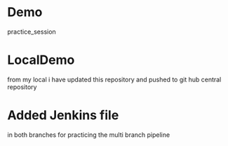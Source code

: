 # Demo
practice_session
# LocalDemo
from my local i have updated this repository and pushed to git hub central repository

# Added Jenkins file
in both branches for practicing the multi branch pipeline
